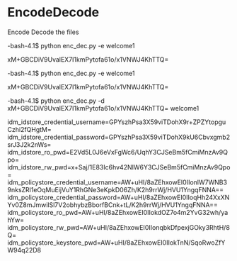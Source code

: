 # EncodeDecode
Encode Decode the files

-bash-4.1$ python enc_dec.py -e welcome1

xM+GBCDiV9UvalEX7I1kmPytofa61o/x1VNWJ4KhTTQ=

-bash-4.1$ python enc_dec.py -e welcome1

xM+GBCDiV9UvalEX7I1kmPytofa61o/x1VNWJ4KhTTQ=

-bash-4.1$ python enc_dec.py -d xM+GBCDiV9UvalEX7I1kmPytofa61o/x1VNWJ4KhTTQ=
welcome1

idm_idstore_credential_username=GPYszhPsa3X59viTDohX9r+ZPZYtopguCzhi2fQHgtM=
idm_idstore_credential_password=GPYszhPsa3X59viTDohX9kU6Cbvxgmb2srJ3J2k2nWs=
idm_idstore_ro_pwd=E2Vd5L0J6eVxFgWc6/UqhY3CJSeBm5fCmiMnzAv9Qpo=
idm_idstore_rw_pwd=x+Saj/1E83Ic6hv42NIW6Y3CJSeBm5fCmiMnzAv9Qpo=
idm_policystore_credential_username=AW+uHI/8aZEhxowEI0IIonlW7WNB39nksZRl1eOqMuEijVuY1RhGNe3eKpkD06Zh/K2h9rrWj/HVU1YngqFNNA==
idm_policystore_credential_password=AW+uHI/8aZEhxowEI0IIoqHh24XxXNYv0Z8mJmwilSl7V2obhybzBborfBCnk+tL/K2h9rrWj/HVU1YngqFNNA==
idm_policystore_ro_pwd=AW+uHI/8aZEhxowEI0IIokdOZ7o4m2YvG32wh/yahYw=
idm_policystore_rw_pwd=AW+uHI/8aZEhxowEI0IIonqbkDfpexjGOky3RhtH/8Q=
idm_policystore_keystore_pwd=AW+uHI/8aZEhxowEI0IIokTnN/SqoRwoZfYW94q22D8


